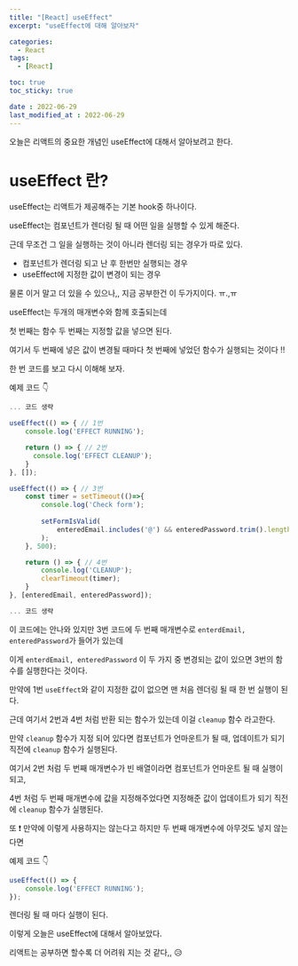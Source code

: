 ```yaml
---
title: "[React] useEffect"
excerpt: "useEffect에 대해 알아보자"

categories:
  - React
tags:
  - [React]

toc: true
toc_sticky: true

date : 2022-06-29
last_modified_at : 2022-06-29
---
```


오늘은 리액트의 중요한 개념인 useEffect에 대해서 알아보려고 한다.

# useEffect 란?

useEffect는 리액트가 제공해주는 기본 hook중 하나이다.

useEffect는 컴포넌트가 렌더링 될 때 어떤 일을 실행할 수 있게 해준다.

근데 무조건 그 일을 실행하는 것이 아니라 렌더링 되는 경우가 따로 있다.

- 컴포넌트가 렌더링 되고 난 후 한번만 실행되는 경우
- useEffect에 지정한 값이 변경이 되는 경우

물론 이거 말고 더 있을 수 있으나,, 지금 공부한건 이 두가지이다. ㅠ.,ㅠ

useEffect는 두개의 매개변수와 함께 호출되는데 

첫 번째는 함수 두 번째는 지정할 값을 넣으면 된다.

여기서 두 번째에 넣은 값이 변경될 때마다 첫 번째에 넣었던 함수가 실행되는 것이다 !!

한 번 코드를 보고 다시 이해해 보자.

예제 코드 👇

```javascript
... 코드 생략

useEffect(() => { // 1번
    console.log('EFFECT RUNNING');

    return () => { // 2번
      console.log('EFFECT CLEANUP');
    }
}, []);

useEffect(() => { // 3번
    const timer = setTimeout(()=>{
        console.log('Check form');
        
        setFormIsValid(
            enteredEmail.includes('@') && enteredPassword.trim().length > 6
        );  
    }, 500);

    return () => { // 4번
        console.log('CLEANUP');
        clearTimeout(timer);
    }
}, [enteredEmail, enteredPassword]); 

... 코드 생략
```

이 코드에는 안나와 있지만 3번 코드에 두 번째 매개변수로 `enterdEmail, enteredPassword`가 들어가 있는데

이게 `enterdEmail, enteredPassword` 이 두 가지 중 변경되는 값이 있으면 3번의 함수를 실행한다는 것이다.

만약에 1번 `useEffect`와 같이 지정한 값이 없으면 맨 처음 렌더링 될 때 한 번 실행이 된다.

근데 여기서 2번과 4번 처럼 반환 되는 함수가 있는데 이걸 `cleanup` 함수 라고한다.

만약 `cleanup` 함수가 지정 되어 있다면 컴포넌트가 언마운트가 될 때, 업데이트가 되기 직전에 `cleanup` 함수가 실행된다.

여기서 2번 처럼 두 번째 매개변수가 빈 배열이라면 컴포넌트가 언마운트 될 때 실행이 되고,

4번 처럼 두 번째 매개변수에 값을 지정해주었다면 지정해준 값이 업데이트가 되기 직전에 `cleanup` 함수가 실행된다.

또 ❗ 만약에 이렇게 사용하지는 않는다고 하지만 두 번째 매개변수에 아무것도 넣지 않는다면 

예제 코드 👇

```javascript
useEffect(() => {
    console.log('EFFECT RUNNING');
});
```

렌더링 될 때 마다 실행이 된다.

이렇게 오늘은 useEffect에 대해서 알아보았다. 

리액트는 공부하면 할수록 더 어려워 지는 것 같다,, 😥